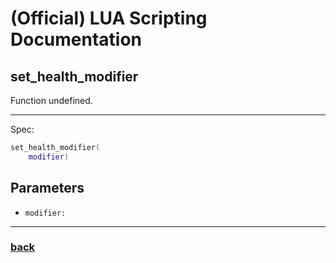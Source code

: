 
# (Official) LUA Scripting Documentation

## set_health_modifier

Function undefined.

___

Spec:

```lua
set_health_modifier(
	modifier)
```

## Parameters

- `modifier:` 

___

### [back](../other)
